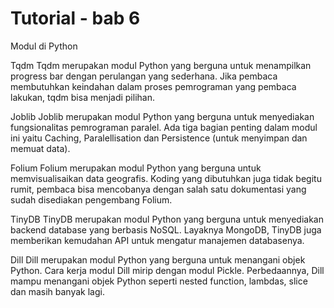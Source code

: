 # Tutorial - bab 6
Modul di Python

Tqdm
Tqdm merupakan modul Python yang berguna untuk menampilkan progress bar dengan perulangan yang sederhana. 
Jika pembaca membutuhkan keindahan dalam proses pemrograman yang pembaca lakukan, tqdm bisa menjadi pilihan.

Joblib
Joblib merupakan modul Python yang berguna untuk menyediakan fungsionalitas pemrograman paralel. 
Ada tiga bagian penting dalam modul ini yaitu Caching, Paralellisation dan Persistence (untuk menyimpan dan memuat data).

Folium
Folium merupakan modul Python yang berguna untuk memvisualisaikan data geografis. 
Koding yang dibutuhkan juga tidak begitu rumit, pembaca bisa mencobanya dengan salah satu dokumentasi yang sudah disediakan pengembang Folium.

TinyDB
TinyDB merupakan modul Python yang berguna untuk menyediakan backend database yang berbasis NoSQL. 
Layaknya MongoDB, TinyDB juga memberikan kemudahan API untuk mengatur manajemen databasenya.

Dill
Dill merupakan modul Python yang berguna untuk menangani objek Python. Cara kerja modul Dill mirip dengan modul Pickle. 
Perbedaannya, Dill mampu menangani objek Python seperti nested function, lambdas, slice dan masih banyak lagi.